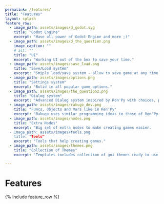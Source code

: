 ```yaml
---
permalink: /features/
title: "Features"
layout: splash
feature_row:
  - image_path: assets/images/d_godot.svg
    title: "Godot Engine"
    excerpt: "Have all power of Godot Engine and more ;)"
  - image_path: assets/images/d_the_question.png
    image_caption: ""
    # alt: ""
    title: "UI"
    excerpt: "Working UI out of the box to save your time."
  - image_path: assets/images/save_load.png
    title: "Save/Load system"
    excerpt: "Smiple load/save system - allow to save game at any time."
  - image_path: assets/images/options.png
    title: "Settings system"
    excerpt: "Bulid in all popular game options."
  - image_path: assets/images/the_question2.png
    title: "Dialog system"
    excerpt: "Advanced Dialog system inspired by Ren'Py with choices, player input and more."
  - image_path: assets/images/rakugo_dev.png
    title: "Funcs, Objects and Vars like in Ren'Py"
    excerpt: "Rakugo uses similar programming ideas to those of Ren'Py."
  - image_path: assets/images/nodes.png
    title: "Extra Nodes"
    excerpt: "Big set of extra nodes to make creating games easier.
  - image_path: assets/images/tools.png
    title: "Tools"
    excerpt: "Tools that help creating games."
  - image_path: assets/images/themes.png
    title: "Collection of Themes"
    excerpt: "Templates includes collection of gui themes ready to use in your game."

---
```


# Features

{% include feature_row %}
